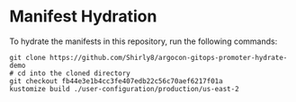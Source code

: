 # Manifest Hydration

To hydrate the manifests in this repository, run the following commands:

```shell
git clone https://github.com/Shirly8/argocon-gitops-promoter-hydrate-demo
# cd into the cloned directory
git checkout fb44e3e1b4cc3fe407edb22c56c70aef6217f01a
kustomize build ./user-configuration/production/us-east-2
```
